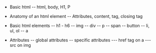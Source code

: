 - Basic html
-- html, body, H1, P

- Anatomy of an html element
-- Attributes, content, tag, closing tag

- Basic html elements
-- h1 - h6
-- img
-- div
-- p
-- span
-- button
-- li, ul, ol
-- a

- Attributes
 -- global attributes
 -- specific attributes
 --- href tag on a
 --- src on img